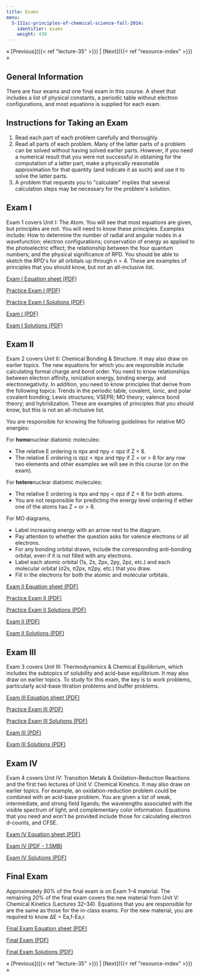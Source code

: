 ```yaml
---
title: Exams
menu:
  5-111sc-principles-of-chemical-science-fall-2014:
    identifier: exams
    weight: 430
---
```

« [Previous]({{< ref "lecture-35" >}}) | [Next]({{< ref "resource-index" >}}) »

General Information
-------------------

There are four exams and one final exam in this course. A sheet that includes a list of physical constants, a periodic table without electron configurations, and most equations is supplied for each exam.

Instructions for Taking an Exam
-------------------------------

1.  Read each part of each problem carefully and thoroughly.
2.  Read all parts of each problem. Many of the latter parts of a problem can be solved without having solved earlier parts. However, if you need a numerical result that you were not successful in obtaining for the computation of a latter part, make a physically reasonable approximation for that quantity (and indicate it as such) and use it to solve the latter parts.
3.  A problem that requests you to "calculate" implies that several calculation steps may be necessary for the problem's solution.

Exam I
------

Exam 1 covers Unit I: The Atom. You will see that most equations are given, but principles are not. You will need to know these principles. Examples include: How to determine the number of radial and angular nodes in a wavefunction; electron configurations; conservation of energy as applied to the photoelectric effect; the relationship between the four quantum numbers; and the physical significance of RPD. You should be able to sketch the RPD's for all orbitals up through n = 4. These are examples of principles that you should know, but not  an all-inclusive list.

[Exam I Equation sheet (PDF)](https://open-learning-course-data.s3.amazonaws.com/5-111sc-principles-of-chemical-science-fall-2014/5173a515227d5268a3ddbdc869f355b3_MIT5_111F14_Exam1EquSheet.pdf)

[Practice Exam I (PDF)](https://open-learning-course-data.s3.amazonaws.com/5-111sc-principles-of-chemical-science-fall-2014/1ac61a4b82c0e8f3ae95a6f1bfec50cd_MIT5_111F14_PractExam1.pdf)

[Practice Exam I Solutions (PDF)](https://open-learning-course-data.s3.amazonaws.com/5-111sc-principles-of-chemical-science-fall-2014/b08a6b7502f83b0f97c56d3b2d418b28_MIT5_111F14_PractExam1Sol.pdf)

[Exam I (PDF)](https://open-learning-course-data.s3.amazonaws.com/5-111sc-principles-of-chemical-science-fall-2014/cb4c00467c3a9c8687d8ad80b6ce5eaa_MIT5_111F14_Exam1.pdf)

[Exam I Solutions (PDF)](https://open-learning-course-data.s3.amazonaws.com/5-111sc-principles-of-chemical-science-fall-2014/c41356ded1d25362b853ecff6a5baed0_MIT5_111F14_Exam1Sol.pdf)

Exam II
-------

Exam 2 covers Unit II: Chemical Bonding & Structure. It may also draw on earlier topics. The new equations for which you are responsible include calculating formal charge and bond order. You need to know relationships between electron affinity, ionization energy, binding energy, and electronegativity. In addition, you need to know principles that derive from the following topics: Trends in the periodic table; covalent, ionic, and polar covalent bonding; Lewis structures; VSEPR; MO theory; valence bond theory; and hybridization. These are examples of principles that you should know, but this is not an all-inclusive list.

You are responsible for knowing the following guidelines for relative MO energies:

For **homo**nuclear diatomic molecules:

*   The relative E ordering is πpx and πpy < σpz if Z < 8.
*   The relative E ordering is σpz < πpx and πpy if Z = or > 8 for any row two elements and other examples we will see in this course (or on the exam).

For **hetero**nuclear diatomic molecules:

*   The relative E ordering is πpx and πpy < σpz if Z < 8 for both atoms.
*   You are not  responsible for predicting the energy level ordering if either one of the atoms has Z = or > 8.

For MO diagrams,

*   Label increasing energy with an arrow next to the diagram.
*   Pay attention to whether the question asks for valence electrons or all electrons.
*   For any bonding orbital drawn, include the corresponding anti-bonding orbital, even if it is not filled with any electrons.
*   Label each atomic orbital (1s, 2s, 2px, 2py, 2pz, etc.) and each molecular orbital (σ2s, π2px, π2py, etc.) that you draw.
*   Fill in the electrons for both the atomic and molecular orbitals.

[Exam II Equation sheet (PDF)](https://open-learning-course-data.s3.amazonaws.com/5-111sc-principles-of-chemical-science-fall-2014/f2693696bf164923d89b56b0851293ad_MIT5_111F14_Exam2EquSheet.pdf)

[Practice Exam II (PDF)](https://open-learning-course-data.s3.amazonaws.com/5-111sc-principles-of-chemical-science-fall-2014/3775a92f716707d301f055ace4a2ada7_MIT5_111F14_PractExam2.pdf)

[Practice Exam II Solutions (PDF)](https://open-learning-course-data.s3.amazonaws.com/5-111sc-principles-of-chemical-science-fall-2014/770cbe602fc902d84aaa559f3762d8d4_MIT5_111F14_PractExam2Sol.pdf)

[Exam II (PDF)](https://open-learning-course-data.s3.amazonaws.com/5-111sc-principles-of-chemical-science-fall-2014/86ca492efc4bfd847a8b76f7b84e0f4f_MIT5_111F14_Exam2.pdf)

[Exam II Solutions (PDF)](https://open-learning-course-data.s3.amazonaws.com/5-111sc-principles-of-chemical-science-fall-2014/e58def6b3e152854d1106927d6bd65fb_MIT5_111F14_Exam2Sol.pdf)

Exam III
--------

Exam 3 covers Unit III: Thermodynamics & Chemical Equilibrium, which includes the subtopics of solubility and acid-base equilibrium. It may also draw on earlier topics. To study for this exam, the key is to work problems, particularly acid-base titration problems and buffer problems. 

[Exam III Equation sheet (PDF)](https://open-learning-course-data.s3.amazonaws.com/5-111sc-principles-of-chemical-science-fall-2014/90772b2c0e019022ac714264af2afa22_MIT5_111F14_Exam3EquSheet.pdf)

[Practice Exam III (PDF)](https://open-learning-course-data.s3.amazonaws.com/5-111sc-principles-of-chemical-science-fall-2014/068761143e68bcc22dd79d22a8ab3bb6_MIT5_111F14_PractExam3.pdf)

[Practice Exam III Solutions (PDF)](https://open-learning-course-data.s3.amazonaws.com/5-111sc-principles-of-chemical-science-fall-2014/aa32fb79e9a625ddf766da285a3d5da5_MIT5_111F14_PractExam3Sol.pdf)

[Exam III (PDF)](https://open-learning-course-data.s3.amazonaws.com/5-111sc-principles-of-chemical-science-fall-2014/0d8b01b9fb7a3f651d7a905079666c68_MIT5_111F14_Exam3.pdf)

[Exam III Solutions (PDF)](https://open-learning-course-data.s3.amazonaws.com/5-111sc-principles-of-chemical-science-fall-2014/d6c8a7323b4a88727f26411486ee3da7_MIT5_111F14_Exam3Sol.pdf)

Exam IV
-------

Exam 4 covers Unit IV: Transition Metals & Oxidation-Reduction Reactions and the first two lectures of Unit V: Chemical Kinetics. It may also draw on earlier topics. For example, an oxidation-reduction problem could be combined with an acid-base problem. You are given a list of weak, intermediate, and strong field ligands; the wavelengths associated with the visible spectrum of light; and complementary color information. Equations that you need and won't be provided include those for calculating electron d-counts, and CFSE.

[Exam IV Equation sheet (PDF)](https://open-learning-course-data.s3.amazonaws.com/5-111sc-principles-of-chemical-science-fall-2014/d2361f56afa3de7ab8f29723e14952fb_MIT5_111F14_Exam4EquSheet.pdf)

[Exam IV (PDF - 1.5MB)](https://open-learning-course-data.s3.amazonaws.com/5-111sc-principles-of-chemical-science-fall-2014/2e58dd276be56ee03521ee7922e61413_MIT5_111F14_Exam4.pdf)

[Exam IV Solutions (PDF)](https://open-learning-course-data.s3.amazonaws.com/5-111sc-principles-of-chemical-science-fall-2014/edc55dfc741da20ba337a00ab434dad3_MIT5_111F14_Exam4Sol.pdf)

Final Exam
----------

Approximately 80% of the final exam is on Exam 1–4 material. The remaining 20% of the final exam covers the new material from Unit V: Chemical Kinetics (Lectures 32–34). Equations that you are responsible for are the same as those for the in-class exams. For the new material, you are required to know ΔE = Ea,f\-Ea,r.

[Final Exam Equation sheet (PDF)](https://open-learning-course-data.s3.amazonaws.com/5-111sc-principles-of-chemical-science-fall-2014/fd6740d186f548251be8eb5fb40ace07_MIT5_111F14_FnlExamEqSheet.pdf)

[Final Exam (PDF)](https://open-learning-course-data.s3.amazonaws.com/5-111sc-principles-of-chemical-science-fall-2014/41aeba6556669a385d30f5d1ee44d39b_MIT5_111F14_FinalExam.pdf)

[Final Exam Solutions (PDF)](https://open-learning-course-data.s3.amazonaws.com/5-111sc-principles-of-chemical-science-fall-2014/6ab19c33fab442ae034b455dcb970144_MIT5_111F14_FinalExamSol.pdf)

« [Previous]({{< ref "lecture-35" >}}) | [Next]({{< ref "resource-index" >}}) »